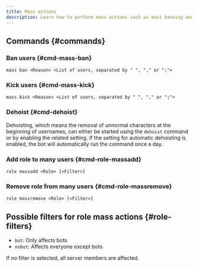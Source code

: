 ```yaml
---
title: Mass actions
description: Learn how to perform mass actions such as mass banning and kicking, as well as adding and removing roles from multiple users.
---
```


## Commands {#commands}

### Ban users {#cmd-mass-ban}

`mass ban <Reason> <List of users, separated by " ", "," or ";">`

### Kick users {#cmd-mass-kick}

`mass kick <Reason> <List of users, separated by " ", "," or ";">`

### Dehoist {#cmd-dehoist}

Dehoisting, which means the removal of unnormal characters at the beginning of usernames, can either be started using the `dehoist`
command or by enabling the related setting.
If the setting for automatic dehoisting is enabled, the bot will automatically run the command once a day.

### Add role to many users {#cmd-role-massadd}

`role massadd <Role> [<Filter>]`

### Remove role from many users {#cmd-role-massremove}

`role massremove <Role> [<Filter>]`

## Possible filters for role mass actions {#role-filters}

- `bot`: Only affects bots
- `nobot`: Affects everyone except bots

If no filter is selected, all server members are affected.
